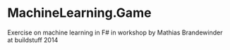 MachineLearning.Game
====================
Exercise on machine learning in F# in workshop by Mathias Brandewinder at buildstuff 2014
